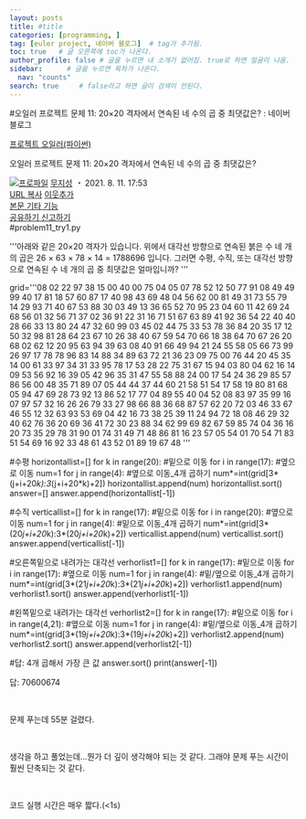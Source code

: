 ```yaml
---
layout: posts
title: #title
categories: [programming, ]
tag: [euler project, 네이버 블로그]  # tag가 추가됨.
toc: true   # 글 오른쪽에 toc가 나온다.
author_profile: false # 글을 누르면 내 소개가 없어짐. true로 하면 얼굴이 나옴.
sidebar:      # 글을 누르면 목차가 나온다.
  nav: "counts" 
search: true     # false라고 하면 글이 검색이 안된다.
---
```

#오일러 프로젝트 문제 11: 20×20 격자에서 연속된 네 수의 곱 중 최댓값은? : 네이버 블로그
<div class="wrap_rabbit pcol2 _param(1) _postViewArea222465897817" id="post-view222465897817">
<!-- Rabbit HTML --><div class="se-viewer se-theme-default" lang="ko-KR">
<!-- SE_DOC_HEADER_START -->
<div class="se-component se-documentTitle se-l-default" id="SE-00c6f284-20e0-4757-8391-05d4bc270353">
<div class="se-component-content">
<div class="se-section se-section-documentTitle se-l-default se-section-align-left">
<!-- -->
<div class="blog2_series">
<a class="pcol2" href="/PostList.naver?blogId=wys000112&amp;categoryNo=10&amp;from=postList" onclick="nclk_v2(this,'pst.category','','');">프로젝트 오일러(파이썬)</a>
</div>
<div class="pcol1">
<!-- -->
<div class="se-module se-module-text se-title-text">
<p class="se-text-paragraph se-text-paragraph-align-" id="SE-7ea11e72-1fc0-48e5-b3a5-18be10cae4d9" style=""><span class="se-fs- se-ff-" id="SE-fb48fc71-a3a5-43bf-89d6-cf69dabfd6bc" style=""><!-- -->오일러 프로젝트 문제 11: <!-- --></span><span class="se-fs-fs32 se-ff-nanumgothic" id="SE-6cf332bc-93f9-4a43-a549-061de93b6fc1" style=""><!-- -->20×20 격자에서 연속된 네 수의 곱 중 최댓값은?<!-- --></span></p> </div>
<!-- -->
</div>
<div class="blog2_container">
<span class="writer">
<span class="area_profile"><a class="link" href="https://blog.naver.com/wys000112" onclick="nclk_v2(this,'pst.profile','','');" target="_top"><img alt="프로파일" class="img" src="https://blogpfthumb-phinf.pstatic.net/MjAyMjA1MjVfMTA0/MDAxNjUzNDcxMTU4NTkw.MKx5XZzKhkVnSwLw5O1NM-J45hdDNIrADB_V9VVQBOAg.OkL09v5VWJCO9xIBu4VTEzVASngUXGDvkf4D_exCZsEg.PNG.wys000112/%EB%AC%B4%EC%A7%80%EC%84%B1.png/%25EB%25AC%25B4%25EC%25A7%2580%25EC%2584%25B1.png?type=s1"/></a></span>
<span class="nick"><a class="link pcol2" href="https://blog.naver.com/wys000112" onclick="nclk_v2(this,'pst.username','','');" target="_top">무지성</a></span>
</span>
<i class="dot"> ・ </i>
<span class="se_publishDate pcol2">2021. 8. 11. 17:53</span>
</div>
<div class="blog2_post_function">
<a class="url pcol2 _setClipboard _returnFalse _se3copybtn _transPosition" href="#" id="copyBtn_222465897817" style="cursor:pointer;" title="https://blog.naver.com/wys000112/222465897817">URL 복사</a>
<a class="btn_buddy btn_addbuddy pcol2 _buddy_popup_btn _returnFalse" href="#" onclick="nclk_v2(this,'pst.addnei','','');"><i class="ico"></i> 이웃추가<i class="aline"></i></a>
<div class="overflow_menu">
<a area-expanded="false" area-haspopup="true" class="btn_overflow_menu _open_overflowmenu pcol2 _param(222465897817) _returnFalse" href="#" role="button"><span class="blind">본문 기타 기능</span></a>
<div area-hidden="true" class="lyr_overflow_menu" id="overflowmenu-222465897817">
<a class="naver-splugin btn_splugin share _title_share" data-canonical-url="https://blog.naver.com/wys000112/222465897817" data-likecontentsid="wys000112_222465897817" data-likeserviceid="BLOG" data-logdomain="https://proxy.blog.naver.com/spi/v1/api/shareLog" data-me-display="off" data-oninitialize="splugin_oninitialize(1);" data-option="{baseElement:'_title_spiButton', layerPosition:'outside-bottom', align:'right', marginLeft:0, marginTop:4}" data-style="unity" data-url="https://blog.naver.com/wys000112/222465897817" href="#" id="_title_spiButton" onclick="return false;">
                   공유하기
                <span class="ico_share _title_share_icon"></span>
</a>
<a class="_report _param(https://srp2.naver.com/report?svc=BLG&amp;exit=close&amp;ctype=AA01&amp;cwriterenc=Jlh%2FjrBGFWIAvdjJyCnrKa2MJjZk1p2ZMPTTCbn95Lg%3D&amp;ctitle=%EC%98%A4%EC%9D%BC%EB%9F%AC%20%ED%94%84%EB%A1%9C%EC%A0%9D%ED%8A%B8%20%EB%AC%B8%EC%A0%9C%2011%3A%2020%C3%9720%20%EA%B2%A9%EC%9E%90%EC%97%90%EC%84%9C%20%EC%97%B0%EC%86%8D%EB%90%9C%20%EB%84%A4%20%EC%88%98%EC%9D%98%20%EA%B3%B1%20%EC%A4%91%20%EC%B5%9C%EB%8C%93%EA%B0%92%EC%9D%80%3F&amp;cwriter=wys0*****&amp;dark=disable&amp;memtype=Y&amp;env=pc&amp;cnickname=wys0*****&amp;vsvc=BLG&amp;cid=wys000112%40%4051896191%40%40mylog%40%40222465897817) _returnFalse" href="#">신고하기<span class="ico_report"></span></a>
</div>
</div>
<input alt="url" class="copyTargetUrl" style="display:none;" title="URL 복사" type="text" value="https://blog.naver.com/wys000112/222465897817"/>
</div>
<!-- -->
</div>
</div>
</div>
<!-- B2C 상품 -->
<!-- _BLOG_CONTENTS_HEADER_TAIL -->
<!-- SE_DOC_HEADER_END -->
<div class="se-main-container">
<div class="se-component se-code se-l-code_stripe" id="SE-295bd471-5e12-495d-8374-bec69ab4c609">
<div class="se-component-content">
<div class="se-section se-section-code se-l-code_stripe">
<div class="se-module se-module-code se-fs-fs13">
<div class="se-code-source">
<div class="__se_code_view language-javascript">#problem11_try1.py

'''아래와 같은 20×20 격자가 있습니다.
위에서 대각선 방향으로 연속된 붉은 수 네 개의 곱은 
26 × 63 × 78 × 14 = 1788696 입니다.
그러면 수평, 수직, 또는 대각선 방향으로 연속된 수 네 개의 곱 중 최댓값은 얼마입니까?
'''

grid='''08 02 22 97 38 15 00 40 00 75 04 05 07 78 52 12 50 77 91 08
49 49 99 40 17 81 18 57 60 87 17 40 98 43 69 48 04 56 62 00
81 49 31 73 55 79 14 29 93 71 40 67 53 88 30 03 49 13 36 65
52 70 95 23 04 60 11 42 69 24 68 56 01 32 56 71 37 02 36 91
22 31 16 71 51 67 63 89 41 92 36 54 22 40 40 28 66 33 13 80
24 47 32 60 99 03 45 02 44 75 33 53 78 36 84 20 35 17 12 50
32 98 81 28 64 23 67 10 26 38 40 67 59 54 70 66 18 38 64 70
67 26 20 68 02 62 12 20 95 63 94 39 63 08 40 91 66 49 94 21
24 55 58 05 66 73 99 26 97 17 78 78 96 83 14 88 34 89 63 72
21 36 23 09 75 00 76 44 20 45 35 14 00 61 33 97 34 31 33 95
78 17 53 28 22 75 31 67 15 94 03 80 04 62 16 14 09 53 56 92
16 39 05 42 96 35 31 47 55 58 88 24 00 17 54 24 36 29 85 57
86 56 00 48 35 71 89 07 05 44 44 37 44 60 21 58 51 54 17 58
19 80 81 68 05 94 47 69 28 73 92 13 86 52 17 77 04 89 55 40
04 52 08 83 97 35 99 16 07 97 57 32 16 26 26 79 33 27 98 66
88 36 68 87 57 62 20 72 03 46 33 67 46 55 12 32 63 93 53 69
04 42 16 73 38 25 39 11 24 94 72 18 08 46 29 32 40 62 76 36
20 69 36 41 72 30 23 88 34 62 99 69 82 67 59 85 74 04 36 16
20 73 35 29 78 31 90 01 74 31 49 71 48 86 81 16 23 57 05 54
01 70 54 71 83 51 54 69 16 92 33 48 61 43 52 01 89 19 67 48
'''

#수평
horizontallist=[]
for k in range(20): #밑으로 이동
    for i in range(17): #옆으로 이동
        num=1
        for j in range(4): #옆으로 이동_4개 곱하기
            num*=int(grid[3*(j+i+20*k):3*(j+i+20*k)+2])
        horizontallist.append(num)
horizontallist.sort()
answer=[]
answer.append(horizontallist[-1])

#수직
verticallist=[]
for k in range(17): #밑으로 이동
    for i in range(20): #옆으로 이동
        num=1
        for j in range(4): #밑으로 이동_4개 곱하기
            num*=int(grid[3*(20*j+i+20*k):3*(20*j+i+20*k)+2])
        verticallist.append(num)
verticallist.sort()
answer.append(verticallist[-1])

#오른쪽밑으로 내려가는 대각선
verhorlist1=[]
for k in range(17): #밑으로 이동
    for i in range(17): #옆으로 이동
        num=1
        for j in range(4): #밑/옆으로 이동_4개 곱하기
            num*=int(grid[3*(21*j+i+20*k):3*(21*j+i+20*k)+2])
        verhorlist1.append(num)
verhorlist1.sort()
answer.append(verhorlist1[-1])

#왼쪽밑으로 내려가는 대각선
verhorlist2=[]
for k in range(17): #밑으로 이동
    for i in range(4,21): #옆으로 이동
        num=1
        for j in range(4): #밑/옆으로 이동_4개 곱하기
            num*=int(grid[3*(19*j+i+20*k):3*(19*j+i+20*k)+2])
        verhorlist2.append(num)
verhorlist2.sort()
answer.append(verhorlist2[-1])

#답: 4개 곱해서 가장 큰 값
answer.sort()
print(answer[-1])</div>
</div>
</div>
</div>
</div>
<script class="__se_module_data" data-module='{"type":"v2_code", "id" : "SE-295bd471-5e12-495d-8374-bec69ab4c609"}' type="text/data"></script>
</div> <div class="se-component se-text se-l-default" id="SE-6ea06ed6-fa33-4617-905e-c10699e2aeb3">
<div class="se-component-content">
<div class="se-section se-section-text se-l-default">
<div class="se-module se-module-text">
<!-- SE-TEXT { --><p class="se-text-paragraph se-text-paragraph-align-" id="SE-38bebbf2-5cf2-4763-8bba-c0738aea1104" style=""><span class="se-fs- se-ff-" id="SE-0e8a0b6c-1f5d-4c26-8d3b-f22a478b97d1" style="">답: 70600674</span></p><!-- } SE-TEXT --><!-- SE-TEXT { --><p class="se-text-paragraph se-text-paragraph-align-" id="SE-b23174f9-7cb0-465c-83a6-36da4518be0f" style=""><span class="se-fs- se-ff-" id="SE-54f03218-ef71-498c-bf92-a27863471de9" style="">​</span></p><!-- } SE-TEXT --><!-- SE-TEXT { --><p class="se-text-paragraph se-text-paragraph-align-" id="SE-e69a2222-1322-4ac0-b3bc-6a708893887d" style=""><span class="se-fs- se-ff-" id="SE-e8b791b3-4fa0-43a6-9458-ec475edb730e" style="">문제 푸는데 55분 걸렸다.</span></p><!-- } SE-TEXT --><!-- SE-TEXT { --><p class="se-text-paragraph se-text-paragraph-align-" id="SE-4ee9c959-df52-4edf-bb4d-0a865f925d57" style=""><span class="se-fs- se-ff-" id="SE-39eaf19e-6ac7-49e5-8292-62f9dad3c827" style="">​</span></p><!-- } SE-TEXT --><!-- SE-TEXT { --><p class="se-text-paragraph se-text-paragraph-align-" id="SE-65d5be8c-15c4-4b8a-8082-08a9dd9294df" style=""><span class="se-fs- se-ff-" id="SE-fcebd765-9c9f-471d-a0eb-40d672a7c87f" style="">생각을 하고 풀었는데...뭔가 더 깊이 생각해야 되는 것 같다. 그래야 문제 푸는 시간이 훨씬 단축되는 것 같다.</span></p><!-- } SE-TEXT --><!-- SE-TEXT { --><p class="se-text-paragraph se-text-paragraph-align-" id="SE-edab7b46-0c40-4f2e-83c4-70964047d28a" style=""><span class="se-fs- se-ff-" id="SE-d2f7962a-81f2-45fe-a677-524eacd3e6aa" style="">​</span></p><!-- } SE-TEXT --><!-- SE-TEXT { --><p class="se-text-paragraph se-text-paragraph-align-" id="SE-002fb9f4-2f42-4aee-9568-bd58072fb8fb" style=""><span class="se-fs- se-ff-" id="SE-ced7668f-b996-4d4a-9fcb-a1f64d32553f" style="">코드 실행 시간은 매우 짧다.(&lt;1s)</span></p><!-- } SE-TEXT -->
</div>
</div>
</div>
</div> </div>
</div>
</div>